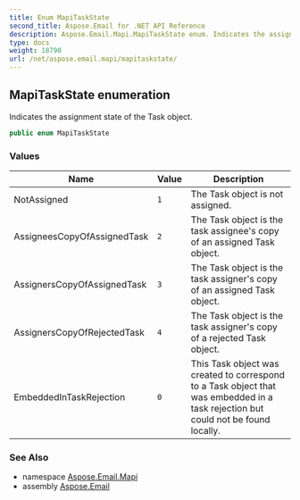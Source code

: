 ```yaml
---
title: Enum MapiTaskState
second_title: Aspose.Email for .NET API Reference
description: Aspose.Email.Mapi.MapiTaskState enum. Indicates the assignment state of the Task object
type: docs
weight: 18790
url: /net/aspose.email.mapi/mapitaskstate/
---
```

## MapiTaskState enumeration

Indicates the assignment state of the Task object.

```csharp
public enum MapiTaskState
```

### Values

| Name | Value | Description |
| --- | --- | --- |
| NotAssigned | `1` | The Task object is not assigned. |
| AssigneesCopyOfAssignedTask | `2` | The Task object is the task assignee's copy of an assigned Task object. |
| AssignersCopyOfAssignedTask | `3` | The Task object is the task assigner's copy of an assigned Task object. |
| AssignersCopyOfRejectedTask | `4` | The Task object is the task assigner's copy of a rejected Task object. |
| EmbeddedInTaskRejection | `0` | This Task object was created to correspond to a Task object that was embedded in a task rejection but could not be found locally. |

### See Also

* namespace [Aspose.Email.Mapi](../../aspose.email.mapi/)
* assembly [Aspose.Email](../../)


